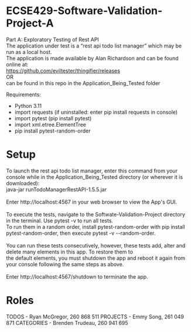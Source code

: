 # ECSE429-Software-Validation-Project-A
 Part A: Exploratory Testing of Rest API\
 The application under test is a “rest api todo list manager” which may be run as a local host.\
 The application is made available by Alan Richardson and can be found online at:\
 https://github.com/eviltester/thingifier/releases \
 OR\
 can be found in this repo in the Application_Being_Tested folder
 
Requirements:
 - Python 3.11
 - import requests (if uninstalled: enter pip install requests in console)
 - import pytest   (pip install pytest)
 - import xml.etree.ElementTree 
 - pip install pytest-random-order
# Setup
To launch the rest api todo list manager, enter this command from your console while in the Application_Being_Tested directory (or wherever it is downloaded):\
 java-jar runTodoManagerRestAPI-1.5.5.jar \
\
Enter http://localhost:4567 in your web browser to view the App's GUI. \
\
To execute the tests, navigate to the Softwate-Validation-Project directory in the terminal. Use pytest -v to run all tests.\
To run them in a random order, install pytest-random-order with pip install pytest-random-order, then execute pytest -v --random-order.\
\
You can run these tests consecutively, however, these tests add, alter and delete many elements in this app. To restore them to\
the default elements, you must shutdown the app and reboot it again from your console following the same steps as above.\
\
Enter http://localhost:4567/shutdown to terminate the app.
# Roles
TODOS       - Ryan McGregor, 260 868 511
PROJECTS    - Emmy Song, 261 049 871
CATEGORIES  - Brenden Trudeau, 260 941 695

